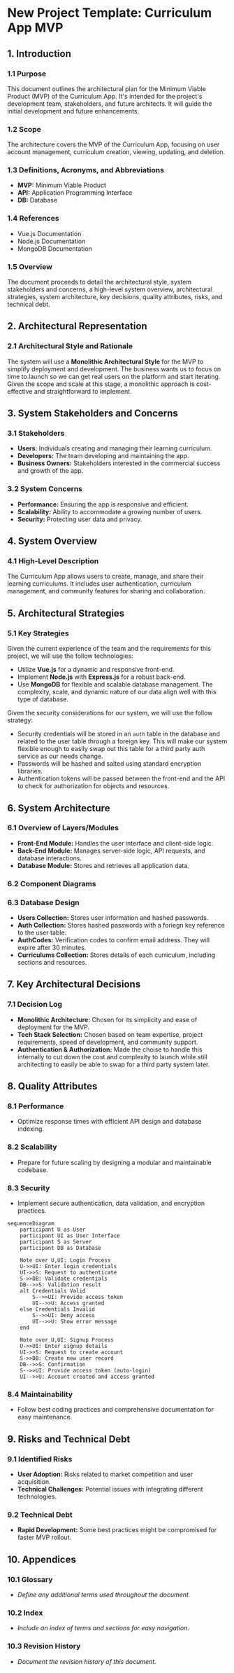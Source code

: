 # New Project Template: Curriculum App MVP

## 1. Introduction

### 1.1 Purpose

This document outlines the architectural plan for the Minimum Viable Product (MVP) of the Curriculum App. It's intended for the project's development team, stakeholders, and future architects. It will guide the initial development and future enhancements.

### 1.2 Scope

The architecture covers the MVP of the Curriculum App, focusing on user account management, curriculum creation, viewing, updating, and deletion.

### 1.3 Definitions, Acronyms, and Abbreviations

- **MVP:** Minimum Viable Product
- **API:** Application Programming Interface
- **DB:** Database

### 1.4 References

- Vue.js Documentation
- Node.js Documentation
- MongoDB Documentation

### 1.5 Overview

The document proceeds to detail the architectural style, system stakeholders and concerns, a high-level system overview, architectural strategies, system architecture, key decisions, quality attributes, risks, and technical debt.

## 2. Architectural Representation

### 2.1 Architectural Style and Rationale

The system will use a **Monolithic Architectural Style** for the MVP to simplify deployment and development. The business wants us to focus on time to launch so we can get real users on the platform and start iterating. Given the scope and scale at this stage, a monolithic approach is cost-effective and straightforward to implement.

## 3. System Stakeholders and Concerns

### 3.1 Stakeholders

- **Users:** Individuals creating and managing their learning curriculum.
- **Developers:** The team developing and maintaining the app.
- **Business Owners:** Stakeholders interested in the commercial success and growth of the app.

### 3.2 System Concerns

- **Performance:** Ensuring the app is responsive and efficient.
- **Scalability:** Ability to accommodate a growing number of users.
- **Security:** Protecting user data and privacy.

## 4. System Overview

### 4.1 High-Level Description

The Curriculum App allows users to create, manage, and share their learning curriculums. It includes user authentication, curriculum management, and community features for sharing and collaboration.

## 5. Architectural Strategies

### 5.1 Key Strategies

Given the current experience of the team and the requirements for this project, we will use the follow technologies:

- Utilize **Vue.js** for a dynamic and responsive front-end.
- Implement **Node.js** with **Express.js** for a robust back-end.
- Use **MongoDB** for flexible and scalable database management. The complexity, scale, and dynamic nature of our data align well with this type of database.

Given the security considerations for our system, we will use the follow strategy:

- Security credentials will be stored in an `auth` table in the database and related to the user table through a foreign key. This will make our system flexible enough to easily swap out this table for a third party auth service as our needs change.
- Passwords will be hashed and salted using standard encryption libraries.
- Authentication tokens will be passed between the front-end and the API to check for authorization for objects and resources.

## 6. System Architecture

### 6.1 Overview of Layers/Modules

- **Front-End Module:** Handles the user interface and client-side logic.
- **Back-End Module:** Manages server-side logic, API requests, and database interactions.
- **Database Module:** Stores and retrieves all application data.

### 6.2 Component Diagrams



### 6.3 Database Design

- **Users Collection:** Stores user information and hashed passwords.
- **Auth Collection:** Stores hashed passwords with a foriegn key reference to the user table.
- **AuthCodes:** Verification codes to confirm email address. They will expire after 30 minutes.
- **Curriculums Collection:** Stores details of each curriculum, including sections and resources.



## 7. Key Architectural Decisions

### 7.1 Decision Log

- **Monolithic Architecture:** Chosen for its simplicity and ease of deployment for the MVP.
- **Tech Stack Selection:** Chosen based on team expertise, project requirements, speed of development, and community support.
- **Authentication & Authorization:** Made the choise to handle this internally to cut down the cost and complexity to launch while still architecting to easily be able to swap for a third party system later.

## 8. Quality Attributes

### 8.1 Performance

- Optimize response times with efficient API design and database indexing.

### 8.2 Scalability

- Prepare for future scaling by designing a modular and maintainable codebase.

### 8.3 Security

- Implement secure authentication, data validation, and encryption practices.

```mermaid
sequenceDiagram
    participant U as User
    participant UI as User Interface
    participant S as Server
    participant DB as Database

    Note over U,UI: Login Process
    U->>UI: Enter login credentials
    UI->>S: Request to authenticate
    S->>DB: Validate credentials
    DB-->>S: Validation result
    alt Credentials Valid
        S-->>UI: Provide access token
        UI-->>U: Access granted
    else Credentials Invalid
        S-->>UI: Deny access
        UI-->>U: Show error message
    end

    Note over U,UI: Signup Process
    U->>UI: Enter signup details
    UI->>S: Request to create account
    S->>DB: Create new user record
    DB-->>S: Confirmation
    S-->>UI: Provide access token (auto-login)
    UI-->>U: Account created and access granted
```

### 8.4 Maintainability

- Follow best coding practices and comprehensive documentation for easy maintenance.

## 9. Risks and Technical Debt

### 9.1 Identified Risks

- **User Adoption:** Risks related to market competition and user acquisition.
- **Technical Challenges:** Potential issues with integrating different technologies.

### 9.2 Technical Debt

- **Rapid Development:** Some best practices might be compromised for faster MVP rollout.

## 10. Appendices

### 10.1 Glossary

- *Define any additional terms used throughout the document.*

### 10.2 Index

- *Include an index of terms and sections for easy navigation.*

### 10.3 Revision History

- *Document the revision history of this document.*
